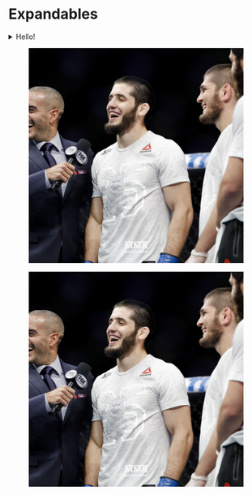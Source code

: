 # Expandables

<details>

<summary>Hello!</summary>

not possible to include hints!



bye

hi



## Welcome&#x20;



</details>

<figure><img src=".gitbook/assets/056_Kajan_Johnson_x_Islam_Makhachev (1).jpeg" alt=""><figcaption></figcaption></figure>

<figure><img src=".gitbook/assets/056_Kajan_Johnson_x_Islam_Makhachev (1) (5).jpeg" alt=""><figcaption></figcaption></figure>
